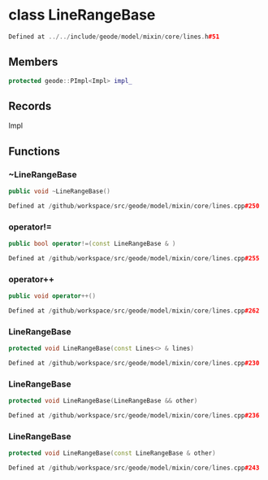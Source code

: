 # class LineRangeBase

```cpp
Defined at ../../include/geode/model/mixin/core/lines.h#51
```

## Members

```cpp
protected geode::PImpl<Impl> impl_

```



## Records

Impl



## Functions

### ~LineRangeBase

```cpp
public void ~LineRangeBase()
```

```cpp
Defined at /github/workspace/src/geode/model/mixin/core/lines.cpp#250
```

### operator!=

```cpp
public bool operator!=(const LineRangeBase & )
```

```cpp
Defined at /github/workspace/src/geode/model/mixin/core/lines.cpp#255
```

### operator++

```cpp
public void operator++()
```

```cpp
Defined at /github/workspace/src/geode/model/mixin/core/lines.cpp#262
```

### LineRangeBase

```cpp
protected void LineRangeBase(const Lines<> & lines)
```

```cpp
Defined at /github/workspace/src/geode/model/mixin/core/lines.cpp#230
```

### LineRangeBase

```cpp
protected void LineRangeBase(LineRangeBase && other)
```

```cpp
Defined at /github/workspace/src/geode/model/mixin/core/lines.cpp#236
```

### LineRangeBase

```cpp
protected void LineRangeBase(const LineRangeBase & other)
```

```cpp
Defined at /github/workspace/src/geode/model/mixin/core/lines.cpp#243
```



